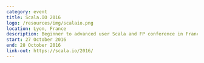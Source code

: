 ```yaml
---
category: event
title: Scala.IO 2016
logo: /resources/img/scalaio.png
location: Lyon, France
description: Beginner to advanced user Scala and FP conference in France
start: 27 October 2016
end: 28 October 2016
link-out: https://scala.io/2016/
---
```

